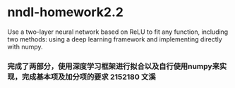 # nndl-homework2.2
Use a two-layer neural network based on ReLU to fit any function, including two methods: using a deep learning framework and implementing directly with numpy.

### 完成了两部分，使用深度学习框架进行拟合以及自行使用numpy来实现，完成基本项及加分项的要求 2152180 文溪
